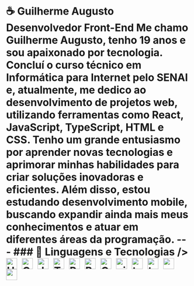 # ☕ Guilherme Augusto **Desenvolvedor Front-End** Me chamo Guilherme Augusto, tenho 19 anos e sou apaixonado por tecnologia. Concluí o curso técnico em Informática para Internet pelo SENAI e, atualmente, me dedico ao desenvolvimento de projetos web, utilizando ferramentas como React, JavaScript, TypeScript, HTML e CSS. Tenho um grande entusiasmo por aprender novas tecnologias e aprimorar minhas habilidades para criar soluções inovadoras e eficientes. Além disso, estou estudando desenvolvimento mobile, buscando expandir ainda mais meus conhecimentos e atuar em diferentes áreas da programação. --- ### 🤖 Linguagens e Tecnologias <img align="left" alt="HTML" title="HTML" width="30px" style="padding-right: 10px;" src="https://cdn.jsdelivr.net/gh/devicons/devicon@latest/icons/html5/html5-original.svg" /> <img align="left" alt="CSS" title="CSS" width="30px" style="padding-right: 10px;" src="https://cdn.jsdelivr.net/gh/devicons/devicon@latest/icons/css3/css3-original.svg" /> <img align="left" alt="JavaScript" title="JavaScript" width="30px" style="padding-right: 10px;" src="https://cdn.jsdelivr.net/gh/devicons/devicon@latest/icons/javascript/javascript-original.svg" /> <img align="left" alt="TypeScript" title="TypeScript" width="30px" style="padding-right: 10px;" src="https://cdn.jsdelivr.net/gh/devicons/devicon@latest/icons/typescript/typescript-original.svg" /> <img align="left" alt="React" title="React" width="30px" style="padding-right: 10px;" src="https://cdn.jsdelivr.net/gh/devicons/devicon@latest/icons/reactnative/reactnative-original-wordmark.svg" /> /> <img align="left" alt="Bootstrap" title="Bootstrap" width="30px" style="padding-right: 10px;" src="https://cdn.jsdelivr.net/gh/devicons/devicon@latest/icons/bootstrap/bootstrap-original.svg" /> <img align="left" alt="Git" title="Git" width="30px" style="padding-right: 10px;" src="https://cdn.jsdelivr.net/gh/devicons/devicon@latest/icons/git/git-original.svg" /> <img align="left" alt="vite" title="vite" width="30px" style="padding-right: 10px;" src="https://cdn.jsdelivr.net/gh/devicons/devicon@latest/icons/vitejs/vitejs-original.svg" /> <img align="left" alt="tailwindcss" title="tailwindcss" width="30px" style="padding-right: 10px;" src="https://cdn.jsdelivr.net/gh/devicons/devicon@latest/icons/tailwindcss/tailwindcss-original.svg" /> <img align="left" alt="tailwindcss" title="tailwindcss" width="30px" style="padding-right: 10px;" src="https://cdn.jsdelivr.net/gh/devicons/devicon@latest/icons/nextjs/nextjs-original.svg" /> <img align="left" alt="android" title="android" width="30px" style="padding-right: 10px;" src="https://cdn.jsdelivr.net/gh/devicons/devicon@latest/icons/android/android-plain.svg" /> <img align="left" alt="reactnavigation" title="reactnavigation" width="30px" style="padding-right: 10px;" src="https://cdn.jsdelivr.net/gh/devicons/devicon@latest/icons/reactnavigation/reactnavigation-original.svg" /> <br/> <br/>
